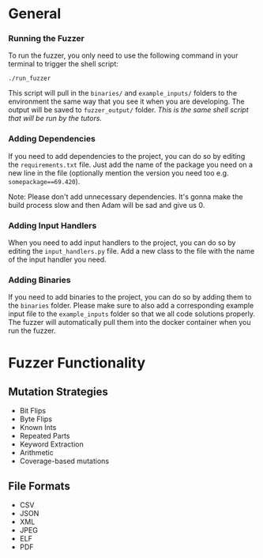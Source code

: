 # General
### Running the Fuzzer
To run the fuzzer, you only need to use the following command in your terminal to trigger the shell script:
```
./run_fuzzer
```
This script will pull in the `binaries/` and `example_inputs/` folders to the environment the same way that you see it when you are developing. The output will be saved to `fuzzer_output/` folder. *This is the same shell script that will be run by the tutors.*

### Adding Dependencies
If you need to add dependencies to the project, you can do so by editing the `requirements.txt` file. Just add the name of the package you need on a new line in the file (optionally mention the version you need too e.g. `somepackage==69.420`).

Note: Please don't add unnecessary dependencies. It's gonna make the build process slow and then Adam will be sad and give us 0.

### Adding Input Handlers
When you need to add input handlers to the project, you can do so by editing the `input_handlers.py` file. Add a new class to the file with the name of the input handler you need.

### Adding Binaries
If you need to add binaries to the project, you can do so by adding them to the `binaries` folder. Please make sure to also add a corresponding example input file to the `example_inputs` folder so that we all code solutions properly. The fuzzer will automatically pull them into the docker container when you run the fuzzer.

# Fuzzer Functionality

## Mutation Strategies
- Bit Flips
- Byte Flips
- Known Ints
- Repeated Parts
- Keyword Extraction
- Arithmetic
- Coverage-based mutations

## File Formats

- CSV
- JSON
- XML 
- JPEG
- ELF
- PDF
